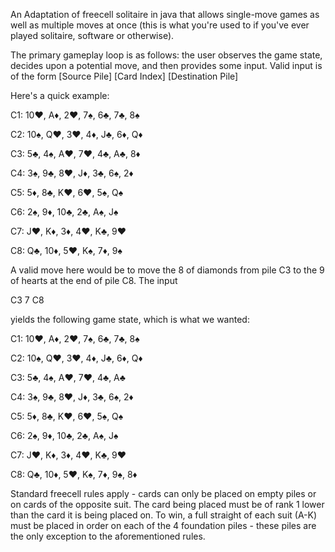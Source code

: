 An Adaptation of freecell solitaire in java that allows single-move games as well as multiple moves at once (this is what you're used to if you've ever played solitaire, software or otherwise).

The primary gameplay loop is as follows: the user observes the game state, decides upon a potential move, and then provides some input. Valid input is of the form [Source Pile] [Card Index] [Destination Pile]

Here's a quick example:

C1: 10♥, A♦, 2♥, 7♠, 6♣, 7♣, 8♠

C2: 10♠, Q♥, 3♥, 4♦, J♣, 6♦, Q♦

C3: 5♣, 4♠, A♥, 7♥, 4♣, A♣, 8♦

C4: 3♠, 9♣, 8♥, J♦, 3♣, 6♠, 2♦

C5: 5♦, 8♣, K♥, 6♥, 5♠, Q♠

C6: 2♠, 9♦, 10♣, 2♣, A♠, J♠

C7: J♥, K♦, 3♦, 4♥, K♣, 9♥

C8: Q♣, 10♦, 5♥, K♠, 7♦, 9♠

A valid move here would be to move the 8 of diamonds from pile C3 to the 9 of hearts at the end of pile C8. The input

C3 7 C8

yields the following game state, which is what we wanted:

C1: 10♥, A♦, 2♥, 7♠, 6♣, 7♣, 8♠

C2: 10♠, Q♥, 3♥, 4♦, J♣, 6♦, Q♦

C3: 5♣, 4♠, A♥, 7♥, 4♣, A♣

C4: 3♠, 9♣, 8♥, J♦, 3♣, 6♠, 2♦

C5: 5♦, 8♣, K♥, 6♥, 5♠, Q♠

C6: 2♠, 9♦, 10♣, 2♣, A♠, J♠

C7: J♥, K♦, 3♦, 4♥, K♣, 9♥

C8: Q♣, 10♦, 5♥, K♠, 7♦, 9♠, 8♦

Standard freecell rules apply - cards can only be placed on empty piles or on cards of the opposite suit. The card being placed must be of rank 1 lower than the card it is being placed on. To win, a full straight of each suit (A-K) must be placed in order on each of the 4 foundation piles - these piles are the only exception to the aforementioned rules.
